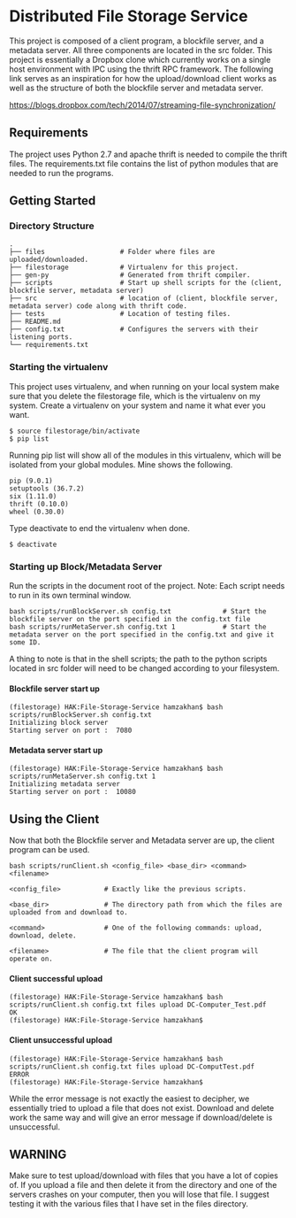 # Distributed File Storage Service
This project is composed of a client program, a blockfile server, and a metadata server. All three components are located in the 
src folder. This project is essentially a Dropbox clone which currently works on a single host environment with IPC using the thrift RPC framework. The following link serves as an inspiration for how the upload/download client works as well as the structure of both the blockfile server and metadata server.

https://blogs.dropbox.com/tech/2014/07/streaming-file-synchronization/

## Requirements

The project uses Python 2.7 and apache thrift is needed to compile the thrift files. 
The requirements.txt file contains the list of python modules that are needed to run 
the programs.

## Getting Started

### Directory Structure
    .
    ├── files                   # Folder where files are uploaded/downloaded.
    ├── filestorage             # Virtualenv for this project.
    ├── gen-py                  # Generated from thrift compiler.
    ├── scripts                 # Start up shell scripts for the (client, blockfile server, metadata server)
    ├── src                     # location of (client, blockfile server, metadata server) code along with thrift code.
    ├── tests                   # Location of testing files. 
    ├── README.md
    ├── config.txt              # Configures the servers with their listening ports. 
    └── requirements.txt 

### Starting the virtualenv
This project uses virtualenv, and when running on your local system make sure that 
you delete the filestorage file, which is the virtualenv on my system. Create a virtualenv on your system and name it what ever you want.
```
$ source filestorage/bin/activate
$ pip list
```
Running pip list will show all of the modules in this virtualenv, which will be 
isolated from your global modules. Mine shows the following.
```
pip (9.0.1)
setuptools (36.7.2)
six (1.11.0)
thrift (0.10.0)
wheel (0.30.0)
 ```
 Type deactivate to end the virtualenv when done.
```
$ deactivate         
```

### Starting up Block/Metadata Server
Run the scripts in the document root of the project.
Note: Each script needs to run in its own terminal window.  
```
bash scripts/runBlockServer.sh config.txt             # Start the blockfile server on the port specified in the config.txt file
bash scripts/runMetaServer.sh config.txt 1            # Start the metadata server on the port specified in the config.txt and give it some ID.
```

A thing to note is that in the shell scripts; the path to the python scripts located in src folder will need to be changed 
according to your filesystem. 

#### Blockfile server start up
```
(filestorage) HAK:File-Storage-Service hamzakhan$ bash scripts/runBlockServer.sh config.txt 
Initializing block server
Starting server on port :  7080
```
#### Metadata server start up
```
(filestorage) HAK:File-Storage-Service hamzakhan$ bash scripts/runMetaServer.sh config.txt 1 
Initializing metadata server
Starting server on port :  10080
```
## Using the Client 
Now that both the Blockfile server and Metadata server are up, the client program 
can be used. 
```
bash scripts/runClient.sh <config_file> <base_dir> <command> <filename>         

<config_file>           # Exactly like the previous scripts. 

<base_dir>              # The directory path from which the files are uploaded from and download to. 

<command>               # One of the following commands: upload, download, delete. 

<filename>              # The file that the client program will operate on. 
```

#### Client successful upload
```
(filestorage) HAK:File-Storage-Service hamzakhan$ bash scripts/runClient.sh config.txt files upload DC-Computer_Test.pdf
OK
(filestorage) HAK:File-Storage-Service hamzakhan$ 
```

#### Client unsuccessful upload
```
(filestorage) HAK:File-Storage-Service hamzakhan$ bash scripts/runClient.sh config.txt files upload DC-ComputTest.pdf
ERROR
(filestorage) HAK:File-Storage-Service hamzakhan$ 
```

While the error message is not exactly the easiest to decipher, we essentially tried to upload a file that does not exist. 
Download and delete work the same way and will give an error message if download/delete is unsuccessful. 

## WARNING
Make sure to test upload/download with files that you have a lot of copies of. 
If you upload a file and then delete it from the directory and one of the 
servers crashes on your computer, then you will lose that file. I suggest 
testing it with the various files that I have set in the files directory. 
